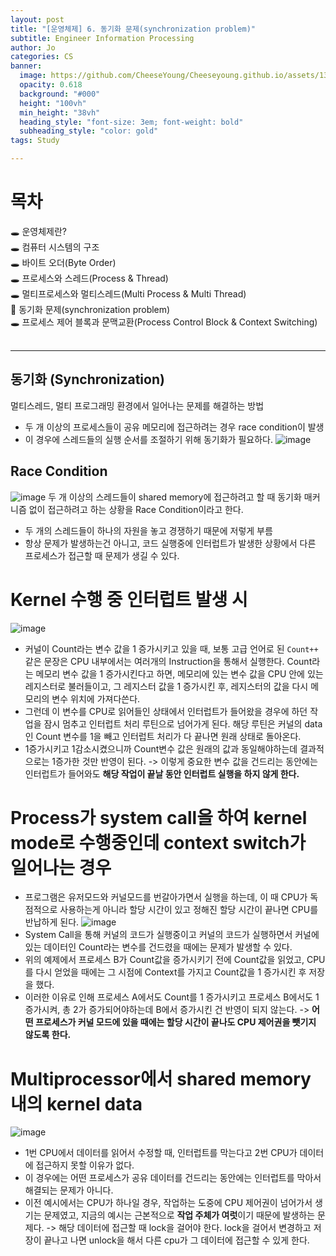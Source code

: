 ```yaml
---
layout: post
title: "[운영체제] 6. 동기화 문제(synchronization problem)"
subtitle: Engineer Information Processing
author: Jo
categories: CS
banner:
  image: https://github.com/CheeseYoung/Cheeseyoung.github.io/assets/132384527/7d1486cb-8872-4069-a55d-e77c84697863
  opacity: 0.618
  background: "#000"
  height: "100vh"
  min_height: "38vh"
  heading_style: "font-size: 3em; font-weight: bold"
  subheading_style: "color: gold"
tags: Study

---
```


# 목차
🕳 운영체제란? <br>
🕳 컴퓨터 시스템의 구조 <br>
🕳 바이트 오더(Byte Order) <br>
🕳 프로세스와 스레드(Process & Thread) <br>
🕳 멀티프로세스와 멀티스레드(Multi Process & Multi Thread) <br>
📌 동기화 문제(synchronization problem) <br>
🕳 프로세스 제어 블록과 문맥교환(Process Control Block & Context Switching) <br>
<br>
<hr>


## 동기화 (Synchronization)
멀티스레드, 멀티 프로그래밍 환경에서 일어나는 문제를 해결하는 방법
- 두 개 이상의 프로세스들이 공유 메모리에 접근하려는 경우 race condition이 발생
- 이 경우에 스레드들의 실행 순서를 조절하기 위해 동기화가 필요하다.
![image](https://github.com/CheeseYoung/Cheeseyoung.github.io/assets/132384527/f72f301b-68ea-4c8a-b1ef-fb2a2c1339b5)

## Race Condition
![image](https://github.com/CheeseYoung/Cheeseyoung.github.io/assets/132384527/7d1486cb-8872-4069-a55d-e77c84697863)
두 개 이상의 스레드들이 shared memory에 접근하려고 할 때 동기화 매커니즘 없이 접근하려고 하는 상황을 Race Condition이라고 한다.
  - 두 개의 스레드들이 하나의 자원을 놓고 경쟁하기 때문에 저렇게 부름
- 항상 문제가 발생하는건 아니고, 코드 실행중에 인터럽트가 발생한 상황에서 다른 프로세스가 접근할 때 문제가 생길 수 있다.

# Kernel 수행 중 인터럽트 발생 시
![image](https://github.com/CheeseYoung/Cheeseyoung.github.io/assets/132384527/5d8e56fb-2315-4f2b-ba04-e922609c034f)
- 커널이 Count라는 변수 값을 1 증가시키고 있을 때, 보통 고급 언어로 된 ``Count++`` 같은 문장은 CPU 내부에서는 여러개의 Instruction을 통해서 실행한다.
  Count라는 메모리 변수 값을 1 증가시킨다고 하면, 메모리에 있는 변수 값을 CPU 안에 있는 레지스터로 불러들이고, 그 레지스터 값을 1 증가시킨 후, 레지스터의 값을 다시 메모리의 변수 위치에 가져다쓴다.
- 그런데 이 변수를 CPU로 읽어들인 상태에서 인터럽트가 들어왔을 경우에 하던 작업을 잠시 멈추고 인터럽트 처리 루틴으로 넘어가게 된다.
  해당 루틴은 커널의 data인 Count 변수를 1을 빼고 인터럽트 처리가 다 끝나면 원래 상태로 돌아온다.
- 1증가시키고 1감소시켰으니까 Count변수 값은 원래의 값과 동일해야하는데 결과적으로는 1증가한 것만 반영이 된다.
-> 이렇게 중요한 변수 값을 건드리는 동안에는 인터럽트가 들어와도 **해당 작업이 끝날 동안 인터럽트 실행을 하지 않게 한다.**

# Process가 system call을 하여 kernel mode로 수행중인데 context switch가 일어나는 경우
- 프로그램은 유저모드와 커널모드를 번갈아가면서 실행을 하는데,
  이 때 CPU가 독점적으로 사용하는게 아니라 할당 시간이 있고 정해진 할당 시간이 끝나면 CPU를 반납하게 된다.
![image](https://github.com/CheeseYoung/Cheeseyoung.github.io/assets/132384527/b8b0303b-0149-43b3-adb2-062e3edbecbe)
- System Call을 통해 커널의 코드가 실행중이고 커널의 코드가 실행하면서 커널에 있는 데이터인 Count라는 변수를 건드렸을 때에는 문제가 발생할 수 있다.
- 위의 예제에서 프로세스 B가 Count값을 증가시키기 전에 Count값을 읽었고, CPU를 다시 얻었을 때에는 그 시점에 Context를 가지고 Count값을 1 증가시킨 후 저장을 했다.
- 이러한 이유로 인해 프로세스 A에서도 Count를 1 증가시키고 프로세스 B에서도 1증가시켜, 총 2가 증가되어야하는데 B에서 증가시킨 건 반영이 되지 않는다.
-> **어떤 프로세스가 커널 모드에 있을 때에는 할당 시간이 끝나도 CPU 제어권을 뺏기지 않도록 한다.** 
 
# Multiprocessor에서 shared memory내의 kernel data
![image](https://github.com/CheeseYoung/Cheeseyoung.github.io/assets/132384527/1ee665bc-7b55-4d47-bf34-a05b7c8fdf98)
- 1번 CPU에서 데이터를 읽어서 수정할 때, 인터럽트를 막는다고 2번 CPU가 데이터에 접근하지 못할 이유가 없다.
- 이 경우에는 어떤 프로세스가 공유 데이터를 건드리는 동안에는 인터럽트를 막아서 해결되는 문제가 아니다.
- 이전 예시에서는 CPU가 하나일 경우, 작업하는 도중에 CPU 제어권이 넘어가서 생기는 문제였고, 지금의 예시는 근본적으로 **작업 주체가 여럿**이기 때문에 발생하는 문제다.
-> 해당 데이터에 접근할 때 lock을 걸어야 한다. lock을 걸어서 변경하고 저장이 끝나고 나면 unlock을 해서 다른 cpu가 그 데이터에 접근할 수 있게 한다.









